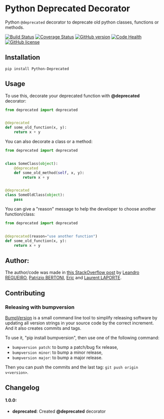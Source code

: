 # Python Deprecated Decorator

Python ``@deprecated`` decorator to deprecate old python classes, functions or methods.

[![Build Status](https://travis-ci.org/vrcmarcos/python-deprecated.svg?branch=master)](https://travis-ci.org/vrcmarcos/python-deprecated) [![Coverage Status](https://coveralls.io/repos/github/vrcmarcos/python-deprecated/badge.svg?branch=master)](https://coveralls.io/github/vrcmarcos/python-deprecated?branch=master) [![GitHub version](https://badge.fury.io/gh/vrcmarcos%2Fpython-deprecated.svg)](https://badge.fury.io/gh/vrcmarcos%2Fpython-deprecated) [![Code Health](https://landscape.io/github/vrcmarcos/python-deprecated/master/landscape.svg?style=flat)](https://landscape.io/github/vrcmarcos/python-deprecated/master) [![GitHub license](https://img.shields.io/badge/license-MIT-blue.svg)](https://raw.githubusercontent.com/vrcmarcos/python-deprecated/master/LICENSE)

## Installation

```shell
pip install Python-Deprecated
```

## Usage

To use this, decorate your deprecated function with **@deprecated** decorator:

```python
from deprecated import deprecated


@deprecated
def some_old_function(x, y):
    return x + y
```

You can also decorate a class or a method:

```python
from deprecated import deprecated


class SomeClass(object):
    @deprecated
    def some_old_method(self, x, y):
        return x + y


@deprecated
class SomeOldClass(object):
    pass
```

You can give a "reason" message to help the developer to choose another function/class:

```python
from deprecated import deprecated


@deprecated(reason="use another function")
def some_old_function(x, y):
    return x + y
```

## Author:

The author/code was made in [this StackOverflow post](https://stackoverflow.com/questions/2536307/decorators-in-the-python-standard-lib-deprecated-specifically) by
[Leandro REGUEIRO](https://stackoverflow.com/users/1336250/leandro-regueiro),
[Patrizio BERTONI](https://stackoverflow.com/users/1315480/patrizio-bertoni),
[Eric](https://stackoverflow.com/users/102441/eric) and
[Laurent LAPORTE](https://stackoverflow.com/users/1513933/laurent-laporte).

## Contributing

### Releasing with bumpversion

[BumpVersion](https://pypi.python.org/pypi/bumpversion) is a small command line
tool to simplify releasing software by updating all version strings in your
source code by the correct increment. And it also creates commits and tags.

To use it, "pip install bumpversion", then use one of the following command:

- `bumpversion patch`: to bump a patch/bug fix release,
- `bumpversion minor`: to bump a minor release,
- `bumpversion major`: to bump a major release.

Then you can push the commits and the last tag: `git push origin v<version>`.

## Changelog

#### 1.0.0:
- **deprecated**: Created **@deprecated** decorator